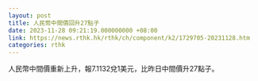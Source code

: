 ```yaml
---
layout: post
title: 人民幣中間價回升27點子
date: 2023-11-28 09:21:19.000000000 +08:00
link: https://news.rthk.hk/rthk/ch/component/k2/1729705-20231128.htm
categories: rthk
---
```


人民幣中間價重新上升，報7.1132兌1美元，比昨日中間價升27點子。
